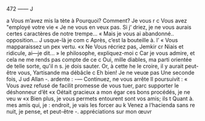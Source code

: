 472 —— J

a Vous m’avez mis la tète à
Pourquoi? Comment? Je vous r
c Vous avez "employé votre vie
« Je ne vous en veux pas. Si j‘
driez, je ne vous aurais certes
caractères de notre trempe...
« Mais je vous ai abandonné..
opposition... J usque-là je com
c Après, c’est la bouteille à. l’
« Vous mapparaissez un pex
vertu.
«x Ne Vous récriez pas, Jemkir
cr Niais et ridicule, ai—je dit... »
le philosophe, expliquez-moi
c Car je vous admire, et cela
ne me rends pas compte de ce
c Oui, mille diables, ma parti
orientée de telle sorte, qu'il n
s. je dois sauter. Or, à cette he
le croire, il y aurait peut-être
vous, Yartisande ma débâcle
c Eh bien! Je ne veuœ pas
Une seconde fois, J ud Allan -.
ardente :
-— Continuez, ne vous arrête
Il poursuivit :
« Vous avez refusé de facilit
promesse de vous tuer, parc
supporter le déshonneur d‘êt
«x Oétait gracieux a mon égar
ces bons procédés, je ne veu w
«x Bien plus, je vous permets
entourent sont vos amis; ils
t Quant à. mes amis qui, je :
endroit, je vais les forcer au
k Venez a l‘hacienda sans re
nuit, je pense, et peut-être -.
appréciations sur mon œuvr

